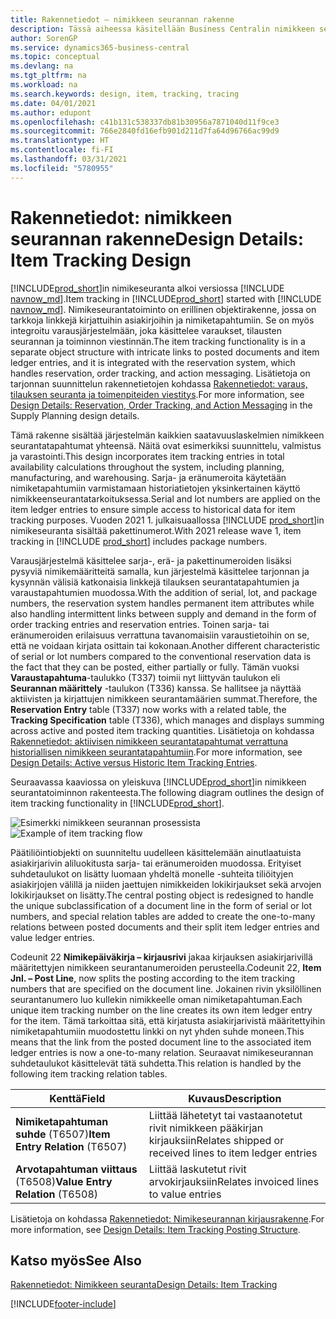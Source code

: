 ```yaml
---
title: Rakennetiedot – nimikkeen seurannan rakenne
description: Tässä aiheessa käsitellään Business Centralin nimikkeen seurannan taustalla olevaa rakennetta, kun se kehittyy tuoteversioiden kautta.
author: SorenGP
ms.service: dynamics365-business-central
ms.topic: conceptual
ms.devlang: na
ms.tgt_pltfrm: na
ms.workload: na
ms.search.keywords: design, item, tracking, tracing
ms.date: 04/01/2021
ms.author: edupont
ms.openlocfilehash: c41b131c538337db81b30956a7871040d11f9ce3
ms.sourcegitcommit: 766e2840fd16efb901d211d7fa64d96766ac99d9
ms.translationtype: HT
ms.contentlocale: fi-FI
ms.lasthandoff: 03/31/2021
ms.locfileid: "5780955"
---
```

# <a name="design-details-item-tracking-design"></a><span data-ttu-id="4b114-103">Rakennetiedot: nimikkeen seurannan rakenne</span><span class="sxs-lookup"><span data-stu-id="4b114-103">Design Details: Item Tracking Design</span></span>

<span data-ttu-id="4b114-104">[!INCLUDE[prod_short](includes/prod_short.md)]in nimikeseuranta alkoi versiossa [!INCLUDE [navnow_md](includes/navnow_md.md)].</span><span class="sxs-lookup"><span data-stu-id="4b114-104">Item tracking in [!INCLUDE[prod_short](includes/prod_short.md)] started with [!INCLUDE [navnow_md](includes/navnow_md.md)].</span></span> <span data-ttu-id="4b114-105">Nimikeseurantatoiminto on erillinen objektirakenne, jossa on tarkkoja linkkejä kirjattuihin asiakirjoihin ja nimiketapahtumiin. Se on myös integroitu varausjärjestelmään, joka käsittelee varaukset, tilausten seurannan ja toiminnon viestinnän.</span><span class="sxs-lookup"><span data-stu-id="4b114-105">The item tracking functionality is in a separate object structure with intricate links to posted documents and item ledger entries, and it is integrated with the reservation system, which handles reservation, order tracking, and action messaging.</span></span> <span data-ttu-id="4b114-106">Lisätietoja on tarjonnan suunnittelun rakennetietojen kohdassa [Rakennetiedot: varaus, tilauksen seuranta ja toimenpiteiden viestitys](design-details-reservation-order-tracking-and-action-messaging.md).</span><span class="sxs-lookup"><span data-stu-id="4b114-106">For more information, see [Design Details: Reservation, Order Tracking, and Action Messaging](design-details-reservation-order-tracking-and-action-messaging.md) in the Supply Planning design details.</span></span>  

<span data-ttu-id="4b114-107">Tämä rakenne sisältää järjestelmän kaikkien saatavuuslaskelmien nimikkeen seurantatapahtumat yhteensä. Näitä ovat esimerkiksi suunnittelu, valmistus ja varastointi.</span><span class="sxs-lookup"><span data-stu-id="4b114-107">This design incorporates item tracking entries in total availability calculations throughout the system, including planning, manufacturing, and warehousing.</span></span> <span data-ttu-id="4b114-108">Sarja- ja eränumeroita käytetään nimiketapahtumiin varmistamaan historiatietojen yksinkertainen käyttö nimikkeenseurantatarkoituksessa.</span><span class="sxs-lookup"><span data-stu-id="4b114-108">Serial and lot numbers are applied on the item ledger entries to ensure simple access to historical data for item tracking purposes.</span></span> <span data-ttu-id="4b114-109">Vuoden 2021 1. julkaisuaallossa [!INCLUDE [prod_short](includes/prod_short.md)]in nimikeseuranta sisältää pakettinumerot.</span><span class="sxs-lookup"><span data-stu-id="4b114-109">With 2021 release wave 1, item tracking in [!INCLUDE [prod_short](includes/prod_short.md)] includes package numbers.</span></span>  

<span data-ttu-id="4b114-110">Varausjärjestelmä käsittelee sarja-, erä- ja pakettinumeroiden lisäksi pysyviä nimikemääritteitä samalla, kun järjestelmä käsittelee tarjonnan ja kysynnän välisiä katkonaisia linkkejä tilauksen seurantatapahtumien ja varaustapahtumien muodossa.</span><span class="sxs-lookup"><span data-stu-id="4b114-110">With the addition of serial, lot, and package numbers, the reservation system handles permanent item attributes while also handling intermittent links between supply and demand in the form of order tracking entries and reservation entries.</span></span> <span data-ttu-id="4b114-111">Toinen sarja- tai eränumeroiden erilaisuus verrattuna tavanomaisiin varaustietoihin on se, että ne voidaan kirjata osittain tai kokonaan.</span><span class="sxs-lookup"><span data-stu-id="4b114-111">Another different characteristic of serial or lot numbers compared to the conventional reservation data is the fact that they can be posted, either partially or fully.</span></span> <span data-ttu-id="4b114-112">Tämän vuoksi **Varaustapahtuma**-taulukko (T337) toimii nyt liittyvän taulukon eli **Seurannan määrittely** -taulukon (T336) kanssa. Se hallitsee ja näyttää aktiivisten ja kirjattujen nimikkeen seurantamäärien summat.</span><span class="sxs-lookup"><span data-stu-id="4b114-112">Therefore, the **Reservation Entry** table (T337) now works with a related table, the **Tracking Specification** table (T336), which manages and displays summing across active and posted item tracking quantities.</span></span> <span data-ttu-id="4b114-113">Lisätietoja on kohdassa [Rakennetiedot: aktiivisen nimikkeen seurantatapahtumat verrattuna historiallisen nimikkeen seurantatapahtumiin](design-details-active-versus-historic-item-tracking-entries.md).</span><span class="sxs-lookup"><span data-stu-id="4b114-113">For more information, see [Design Details: Active versus Historic Item Tracking Entries](design-details-active-versus-historic-item-tracking-entries.md).</span></span>  

<span data-ttu-id="4b114-114">Seuraavassa kaaviossa on yleiskuva [!INCLUDE[prod_short](includes/prod_short.md)]in nimikkeen seurantatoiminnon rakenteesta.</span><span class="sxs-lookup"><span data-stu-id="4b114-114">The following diagram outlines the design of item tracking functionality in [!INCLUDE[prod_short](includes/prod_short.md)].</span></span>  

<span data-ttu-id="4b114-115">![Esimerkki nimikkeen seurannan prosessista](media/design_details_item_tracking_design.png "Esimerkki nimikkeen seurannan prosessista")</span><span class="sxs-lookup"><span data-stu-id="4b114-115">![Example of item tracking flow](media/design_details_item_tracking_design.png "Example of item tracking flow")</span></span>  

<span data-ttu-id="4b114-116">Päätiliöintiobjekti on suunniteltu uudelleen käsittelemään ainutlaatuista asiakirjarivin aliluokitusta sarja- tai eränumeroiden muodossa. Erityiset suhdetaulukot on lisätty luomaan yhdeltä monelle -suhteita tiliöityjen asiakirjojen välillä ja niiden jaettujen nimikkeiden lokikirjaukset sekä arvojen lokikirjaukset on lisätty.</span><span class="sxs-lookup"><span data-stu-id="4b114-116">The central posting object is redesigned to handle the unique subclassification of a document line in the form of serial or lot numbers, and special relation tables are added to create the one-to-many relations between posted documents and their split item ledger entries and value ledger entries.</span></span>  

<span data-ttu-id="4b114-117">Codeunit 22 **Nimikepäiväkirja – kirjausrivi** jakaa kirjauksen asiakirjarivillä määritettyjen nimikkeen seurantanumeroiden perusteella.</span><span class="sxs-lookup"><span data-stu-id="4b114-117">Codeunit 22, **Item Jnl. – Post Line**, now splits the posting according to the item tracking numbers that are specified on the document line.</span></span> <span data-ttu-id="4b114-118">Jokainen rivin yksilöllinen seurantanumero luo kullekin nimikkeelle oman nimiketapahtuman.</span><span class="sxs-lookup"><span data-stu-id="4b114-118">Each unique item tracking number on the line creates its own item ledger entry for the item.</span></span> <span data-ttu-id="4b114-119">Tämä tarkoittaa sitä, että kirjatusta asiakirjarivistä määritettyihin nimiketapahtumiin muodostettu linkki on nyt yhden suhde moneen.</span><span class="sxs-lookup"><span data-stu-id="4b114-119">This means that the link from the posted document line to the associated item ledger entries is now a one-to-many relation.</span></span> <span data-ttu-id="4b114-120">Seuraavat nimikeseurannan suhdetaulukot käsittelevät tätä suhdetta.</span><span class="sxs-lookup"><span data-stu-id="4b114-120">This relation is handled by the following item tracking relation tables.</span></span>  

|<span data-ttu-id="4b114-121">Kenttä</span><span class="sxs-lookup"><span data-stu-id="4b114-121">Field</span></span>|<span data-ttu-id="4b114-122">Kuvaus</span><span class="sxs-lookup"><span data-stu-id="4b114-122">Description</span></span>|  
|---------------|---------------------------------------|  
|<span data-ttu-id="4b114-123">**Nimiketapahtuman suhde** (T6507)</span><span class="sxs-lookup"><span data-stu-id="4b114-123">**Item Entry Relation** (T6507)</span></span>|<span data-ttu-id="4b114-124">Liittää lähetetyt tai vastaanotetut rivit nimikkeen pääkirjan kirjauksiin</span><span class="sxs-lookup"><span data-stu-id="4b114-124">Relates shipped or received lines to item ledger entries</span></span>|  
|<span data-ttu-id="4b114-125">**Arvotapahtuman viittaus** (T6508)</span><span class="sxs-lookup"><span data-stu-id="4b114-125">**Value Entry Relation** (T6508)</span></span>|<span data-ttu-id="4b114-126">Liittää laskutetut rivit arvokirjauksiin</span><span class="sxs-lookup"><span data-stu-id="4b114-126">Relates invoiced lines to value entries</span></span>|  

<span data-ttu-id="4b114-127">Lisätietoja on kohdassa [Rakennetiedot: Nimikeseurannan kirjausrakenne](design-details-item-tracking-posting-structure.md).</span><span class="sxs-lookup"><span data-stu-id="4b114-127">For more information, see [Design Details: Item Tracking Posting Structure](design-details-item-tracking-posting-structure.md).</span></span>  

## <a name="see-also"></a><span data-ttu-id="4b114-128">Katso myös</span><span class="sxs-lookup"><span data-stu-id="4b114-128">See Also</span></span>

[<span data-ttu-id="4b114-129">Rakennetiedot: Nimikkeen seuranta</span><span class="sxs-lookup"><span data-stu-id="4b114-129">Design Details: Item Tracking</span></span>](design-details-item-tracking.md)

[!INCLUDE[footer-include](includes/footer-banner.md)]  
